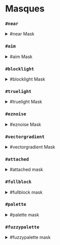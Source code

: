 # Masques

### `#near`

<details>

<summary>#near Mask</summary>

**`#near[mask][distance]`**\
**`#near[mask][minDistance][maxDistance]`**\
\
Masque tous les blocs dans une distance sphérique (euclidienne) donnée d'un masque. Ne modifie pas les blocs qui correspondent à la distance intérieure `mask`.\ également être défini pour exclure les blocs plus proches que la distance minimale.\


![](../.gitbook/assets/mask\_near\_mask.gif) **`[mask]`**

<img src="../.gitbook/assets/mask_near_max.gif" alt="" data-size="original"> **`[distance]`**

<img src="../.gitbook/assets/mask_near_min_max.gif" alt="" data-size="original"> **`[minDistance][maxDistance]`**

</details>

### `#aim`

<details>

<summary>#aim Mask</summary>

Prend le bloc que le joueur vise comme masque.

<img src="../.gitbook/assets/aimMask.gif" alt="" data-size="original">

</details>

### `#blocklight`

<details>

<summary>#blocklight Mask</summary>

**`#blocklight[lightLevel]` or `#blocklight[minLevel][maxLevel]`**

Masque les blocs d'un bloc lumineux donné (éclairage fourni par des sources lumineuses autres que la lumière du ciel). Prend éventuellement un niveau de lumière minimum et maximum, correspondant à n'importe quel niveau dans cette plage.

</details>

### `#truelight`

<details>

<summary>#truelight Mask</summary>

**`#truelight[lightLevel]` or `#truelight[minLevel][maxLevel]`**

Masque les blocs d'un niveau de lumière total donné (éclairage fourni par toutes les sources de lumière, y compris la lumière du ciel). Prend éventuellement un niveau de lumière minimum et maximum, correspondant à n'importe quel niveau dans cette plage.

</details>

### `#eznoise`

<details>

<summary>#eznoise Mask</summary>

**`#eznoisemask[noisePreset][<scale>][<threshold>][<seed>]`**\
**Alias: `#eznm`**

Utilise des valeurs de bruit prédéfinies `0.0-1.0` pour faire correspondre les blocs au-dessus d'un seuil de bruit donné.

</details>

### `#vectorgradient`

<details>

<summary>#vectorgradient Mask</summary>

**`#vectorgradientmask[vector][distance][<noisePreset>][<noiseScale>][noiseSeed]`**

Sténographie: `#vgradientm`

Masque les blocs le long d'un vecteur avec une longueur de distance donnée. Avec des blocs plus proches, il est plus probable de passer le test de masque. Compatible avec les préréglages de bruit.

</details>

### `#attached`

<details>

<summary>#attached mask</summary>

**`#attached[<vector,vector,vector ...>]`**

Masques pour blocs qui sont attachés à au moins 1 bloc non aérien adjacent.

Prend éventuellement une liste de vecteurs de direction à vérifier au lieu de chaque côté. \
par exemple`#attached[up,down,left,north]`

\
Dans les deux cas, attaché signifie que le bloc « touche » le bloc adjacent. Ainsi, une dalle inférieure ne passerait pas `#attached[up]` alors qu'une lanterne avec l'état  `[hanging=true]` le ferait.

</details>

### `#fullblock`

<details>

<summary>#fullblock mask</summary>

Masques pour blocs qui remplissent tout l'espace d'un cube.

Par exemple, 1 à 7 couches de neige ne passeront pas, mais 8 couches de neige, un bloc comme de la pierre ou un bloc transparent comme du verre passeront.

</details>

### `#palette`

<details>

<summary>#palette mask</summary>

**`#palette[palette][<strict>]`**

Masques de blocs qui correspondent à n'importe quel bloc de la palette.

Valeur facultative `<strict>` de True ou False pour déterminer si les données du bloc doivent également correspondre.\
par exemple, `oak_stairs[facing=east]` ne correspondra que  `oak_stairs[facing=west]` si strict est défini sur **False**.

</details>

### `#fuzzypalette`

<details>

<summary>#fuzzypalette mask</summary>

**`#fuzzypalette[palette]`**

Sténographie: **`#fpalette`**

Masques de blocs qui correspondent à n'importe quel bloc de la palette, quelles que soient les données du bloc. Équivalent à **`#palette[palette][False]`**

</details>

